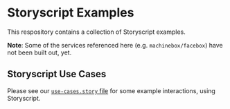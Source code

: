 # Storyscript Examples

This respository contains a collection of Storyscript examples.

**Note**: Some of the services referenced here (e.g. `machinebox/facebox`) have not been built out, yet.

## Storyscript Use Cases

Please see our [`use-cases.story` file](examples/blob/master/use-cases.story) for some example interactions, using Storyscript.
